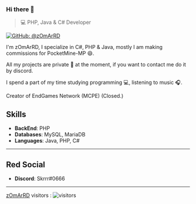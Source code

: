 ### Hi there 👋
 

>  💻 PHP, Java & C# Developer

[![GitHub: @zOmArRD](https://img.shields.io/github/followers/zOmArRD?label=follow&style=social)](https://github.com/zOmArRD)

I'm zOmArRD, I specialize in C#, PHP & Java, mostly I am making commissions for PocketMine-MP 😄.

All my projects are private :walking: at the moment, if you want to contact me do it by discord.

I spend a part of my time studying programming 💻, listening to music :headphones:.


Creator of EndGames Network (MCPE) (Closed.)

## Skills
- **BackEnd**: PHP
- **Databases**: MySQL, MariaDB
- **Languages**: Java, PHP, C#

---
## Red Social
- **Discord**: Skrrr#0666

---
[zOmArRD](https://github.com/zOmArRD)
visitors : ![visitors](https://visitor-badge.glitch.me/badge?page_id=zOmArRD)
